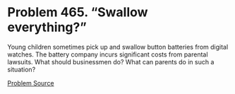 # Problem 465. “Swallow everything?”

Young children sometimes pick up and swallow button batteries from digital watches. The battery company incurs significant costs from parental lawsuits. What should businessmen do? What can parents do in such a situation?

[Problem Source](https://www.trizland.ru/tasks/1607/)
